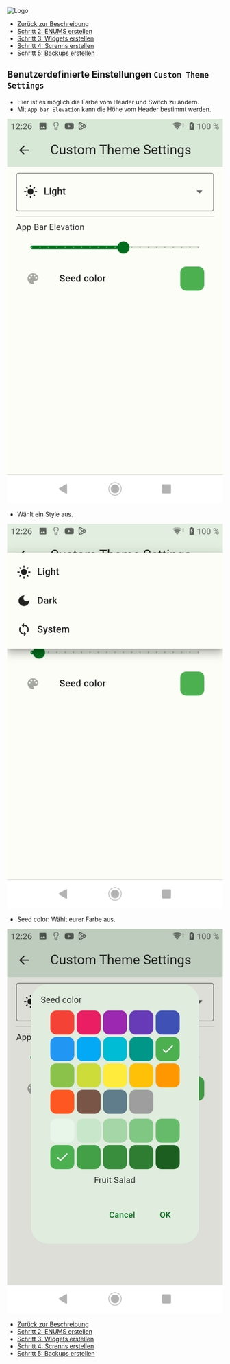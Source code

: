 ![Logo](../../admin/hiob.png)

-   [Zurück zur Beschreibung](/docs/de/README.md)
-   [Schritt 2: ENUMS erstellen](enum.md)
-   [Schritt 3: Widgets erstellen](widgets.md)
-   [Schritt 4: Screnns erstellen](sreens.md)
-   [Schritt 5: Backups erstellen](backups.md)

## Benutzerdefinierte Einstellungen `Custom Theme Settings`

- Hier ist es möglich die Farbe vom Header und Switch zu ändern.
- Mit `App bar Elevation` kann die Höhe vom Header bestimmt werden.

![app_theme_seetings.png](img/app_theme_seetings.png)

- Wählt ein Style aus.

![app_theme_seetings_style.png](img/app_theme_seetings_style.png)

- Seed color: Wählt eurer Farbe aus.

![app_theme_seetings_color.png](img/app_theme_seetings_color.png)

-   [Zurück zur Beschreibung](/docs/de/README.md)
-   [Schritt 2: ENUMS erstellen](enum.md)
-   [Schritt 3: Widgets erstellen](widgets.md)
-   [Schritt 4: Screnns erstellen](sreens.md)
-   [Schritt 5: Backups erstellen](backups.md)